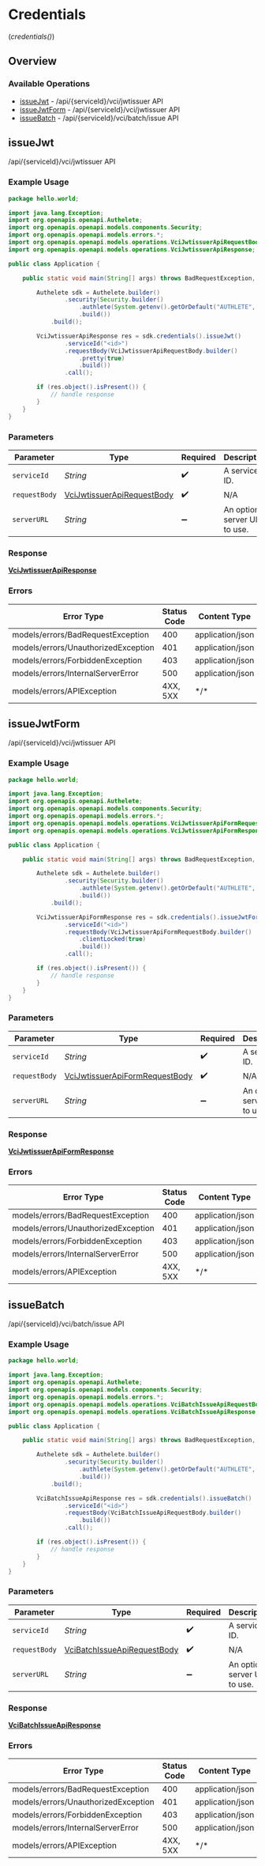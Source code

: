 # Credentials
(*credentials()*)

## Overview

### Available Operations

* [issueJwt](#issuejwt) - /api/{serviceId}/vci/jwtissuer API
* [issueJwtForm](#issuejwtform) - /api/{serviceId}/vci/jwtissuer API
* [issueBatch](#issuebatch) - /api/{serviceId}/vci/batch/issue API

## issueJwt

/api/{serviceId}/vci/jwtissuer API

### Example Usage

<!-- UsageSnippet language="java" operationID="vci_jwtissuer_api" method="post" path="/api/{serviceId}/vci/jwtissuer" -->
```java
package hello.world;

import java.lang.Exception;
import org.openapis.openapi.Authelete;
import org.openapis.openapi.models.components.Security;
import org.openapis.openapi.models.errors.*;
import org.openapis.openapi.models.operations.VciJwtissuerApiRequestBody;
import org.openapis.openapi.models.operations.VciJwtissuerApiResponse;

public class Application {

    public static void main(String[] args) throws BadRequestException, UnauthorizedException, ForbiddenException, InternalServerError, Exception {

        Authelete sdk = Authelete.builder()
                .security(Security.builder()
                    .authlete(System.getenv().getOrDefault("AUTHLETE", ""))
                    .build())
            .build();

        VciJwtissuerApiResponse res = sdk.credentials().issueJwt()
                .serviceId("<id>")
                .requestBody(VciJwtissuerApiRequestBody.builder()
                    .pretty(true)
                    .build())
                .call();

        if (res.object().isPresent()) {
            // handle response
        }
    }
}
```

### Parameters

| Parameter                                                                           | Type                                                                                | Required                                                                            | Description                                                                         |
| ----------------------------------------------------------------------------------- | ----------------------------------------------------------------------------------- | ----------------------------------------------------------------------------------- | ----------------------------------------------------------------------------------- |
| `serviceId`                                                                         | *String*                                                                            | :heavy_check_mark:                                                                  | A service ID.                                                                       |
| `requestBody`                                                                       | [VciJwtissuerApiRequestBody](../../models/operations/VciJwtissuerApiRequestBody.md) | :heavy_check_mark:                                                                  | N/A                                                                                 |
| `serverURL`                                                                         | *String*                                                                            | :heavy_minus_sign:                                                                  | An optional server URL to use.                                                      |

### Response

**[VciJwtissuerApiResponse](../../models/operations/VciJwtissuerApiResponse.md)**

### Errors

| Error Type                          | Status Code                         | Content Type                        |
| ----------------------------------- | ----------------------------------- | ----------------------------------- |
| models/errors/BadRequestException   | 400                                 | application/json                    |
| models/errors/UnauthorizedException | 401                                 | application/json                    |
| models/errors/ForbiddenException    | 403                                 | application/json                    |
| models/errors/InternalServerError   | 500                                 | application/json                    |
| models/errors/APIException          | 4XX, 5XX                            | \*/\*                               |

## issueJwtForm

/api/{serviceId}/vci/jwtissuer API

### Example Usage

<!-- UsageSnippet language="java" operationID="vci_jwtissuer_api_form" method="post" path="/api/{serviceId}/vci/jwtissuer" -->
```java
package hello.world;

import java.lang.Exception;
import org.openapis.openapi.Authelete;
import org.openapis.openapi.models.components.Security;
import org.openapis.openapi.models.errors.*;
import org.openapis.openapi.models.operations.VciJwtissuerApiFormRequestBody;
import org.openapis.openapi.models.operations.VciJwtissuerApiFormResponse;

public class Application {

    public static void main(String[] args) throws BadRequestException, UnauthorizedException, ForbiddenException, InternalServerError, Exception {

        Authelete sdk = Authelete.builder()
                .security(Security.builder()
                    .authlete(System.getenv().getOrDefault("AUTHLETE", ""))
                    .build())
            .build();

        VciJwtissuerApiFormResponse res = sdk.credentials().issueJwtForm()
                .serviceId("<id>")
                .requestBody(VciJwtissuerApiFormRequestBody.builder()
                    .clientLocked(true)
                    .build())
                .call();

        if (res.object().isPresent()) {
            // handle response
        }
    }
}
```

### Parameters

| Parameter                                                                                   | Type                                                                                        | Required                                                                                    | Description                                                                                 |
| ------------------------------------------------------------------------------------------- | ------------------------------------------------------------------------------------------- | ------------------------------------------------------------------------------------------- | ------------------------------------------------------------------------------------------- |
| `serviceId`                                                                                 | *String*                                                                                    | :heavy_check_mark:                                                                          | A service ID.                                                                               |
| `requestBody`                                                                               | [VciJwtissuerApiFormRequestBody](../../models/operations/VciJwtissuerApiFormRequestBody.md) | :heavy_check_mark:                                                                          | N/A                                                                                         |
| `serverURL`                                                                                 | *String*                                                                                    | :heavy_minus_sign:                                                                          | An optional server URL to use.                                                              |

### Response

**[VciJwtissuerApiFormResponse](../../models/operations/VciJwtissuerApiFormResponse.md)**

### Errors

| Error Type                          | Status Code                         | Content Type                        |
| ----------------------------------- | ----------------------------------- | ----------------------------------- |
| models/errors/BadRequestException   | 400                                 | application/json                    |
| models/errors/UnauthorizedException | 401                                 | application/json                    |
| models/errors/ForbiddenException    | 403                                 | application/json                    |
| models/errors/InternalServerError   | 500                                 | application/json                    |
| models/errors/APIException          | 4XX, 5XX                            | \*/\*                               |

## issueBatch

/api/{serviceId}/vci/batch/issue API

### Example Usage

<!-- UsageSnippet language="java" operationID="vci_batch_issue_api" method="post" path="/api/{serviceId}/vci/batch/issue" -->
```java
package hello.world;

import java.lang.Exception;
import org.openapis.openapi.Authelete;
import org.openapis.openapi.models.components.Security;
import org.openapis.openapi.models.errors.*;
import org.openapis.openapi.models.operations.VciBatchIssueApiRequestBody;
import org.openapis.openapi.models.operations.VciBatchIssueApiResponse;

public class Application {

    public static void main(String[] args) throws BadRequestException, UnauthorizedException, ForbiddenException, InternalServerError, Exception {

        Authelete sdk = Authelete.builder()
                .security(Security.builder()
                    .authlete(System.getenv().getOrDefault("AUTHLETE", ""))
                    .build())
            .build();

        VciBatchIssueApiResponse res = sdk.credentials().issueBatch()
                .serviceId("<id>")
                .requestBody(VciBatchIssueApiRequestBody.builder()
                    .build())
                .call();

        if (res.object().isPresent()) {
            // handle response
        }
    }
}
```

### Parameters

| Parameter                                                                             | Type                                                                                  | Required                                                                              | Description                                                                           |
| ------------------------------------------------------------------------------------- | ------------------------------------------------------------------------------------- | ------------------------------------------------------------------------------------- | ------------------------------------------------------------------------------------- |
| `serviceId`                                                                           | *String*                                                                              | :heavy_check_mark:                                                                    | A service ID.                                                                         |
| `requestBody`                                                                         | [VciBatchIssueApiRequestBody](../../models/operations/VciBatchIssueApiRequestBody.md) | :heavy_check_mark:                                                                    | N/A                                                                                   |
| `serverURL`                                                                           | *String*                                                                              | :heavy_minus_sign:                                                                    | An optional server URL to use.                                                        |

### Response

**[VciBatchIssueApiResponse](../../models/operations/VciBatchIssueApiResponse.md)**

### Errors

| Error Type                          | Status Code                         | Content Type                        |
| ----------------------------------- | ----------------------------------- | ----------------------------------- |
| models/errors/BadRequestException   | 400                                 | application/json                    |
| models/errors/UnauthorizedException | 401                                 | application/json                    |
| models/errors/ForbiddenException    | 403                                 | application/json                    |
| models/errors/InternalServerError   | 500                                 | application/json                    |
| models/errors/APIException          | 4XX, 5XX                            | \*/\*                               |